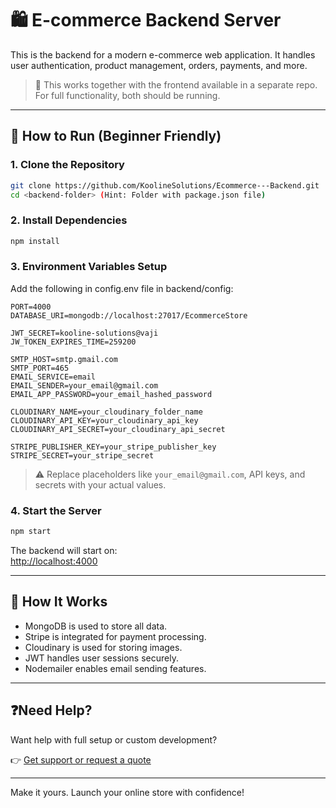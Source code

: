 
# 🛍️ E-commerce Backend Server

This is the backend for a modern e-commerce web application. It handles user authentication, product management, orders, payments, and more.

> 🔗 This works together with the frontend available in a separate repo. For full functionality, both should be running.

---

## 🚀 How to Run (Beginner Friendly)

### 1. Clone the Repository

```bash
git clone https://github.com/KoolineSolutions/Ecommerce---Backend.git
cd <backend-folder> (Hint: Folder with package.json file)
```

### 2. Install Dependencies

```bash
npm install
```

### 3. Environment Variables Setup

Add the following in config.env file in backend/config:

```env
PORT=4000
DATABASE_URI=mongodb://localhost:27017/EcommerceStore

JWT_SECRET=kooline-solutions@vaji
JW_TOKEN_EXPIRES_TIME=259200

SMTP_HOST=smtp.gmail.com
SMTP_PORT=465
EMAIL_SERVICE=email
EMAIL_SENDER=your_email@gmail.com
EMAIL_APP_PASSWORD=your_email_hashed_password

CLOUDINARY_NAME=your_cloudinary_folder_name
CLOUDINARY_API_KEY=your_cloudinary_api_key
CLOUDINARY_API_SECRET=your_cloudinary_api_secret

STRIPE_PUBLISHER_KEY=your_stripe_publisher_key
STRIPE_SECRET=your_stripe_secret
```

> ⚠️ Replace placeholders like `your_email@gmail.com`, API keys, and secrets with your actual values.

### 4. Start the Server

```bash
npm start
```

The backend will start on:  
[http://localhost:4000](http://localhost:4000)

---

## 🧠 How It Works

- MongoDB is used to store all data.
- Stripe is integrated for payment processing.
- Cloudinary is used for storing images.
- JWT handles user sessions securely.
- Nodemailer enables email sending features.

---

## ❓Need Help?

Want help with full setup or custom development?

👉 [Get support or request a quote](https://www.kooline.software/contact)

---

Make it yours. Launch your online store with confidence!
